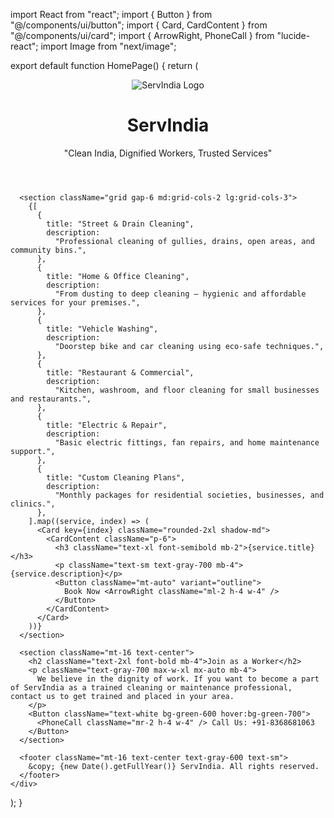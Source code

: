 import React from "react";
import { Button } from "@/components/ui/button";
import { Card, CardContent } from "@/components/ui/card";
import { ArrowRight, PhoneCall } from "lucide-react";
import Image from "next/image";

export default function HomePage() {
  return (
    <div className="min-h-screen bg-white text-gray-900 px-6 py-10">
      <header className="text-center mb-10">
        <div className="flex justify-center mb-4">
          <Image
            src="/logo.png"
            alt="ServIndia Logo"
            width={80}
            height={80}
            className="rounded-full"
          />
        </div>
        <h1 className="text-4xl font-bold">ServIndia</h1>
        <p className="text-lg mt-2 text-gray-600 italic">
          "Clean India, Dignified Workers, Trusted Services"
        </p>
      </header>

      <section className="grid gap-6 md:grid-cols-2 lg:grid-cols-3">
        {[
          {
            title: "Street & Drain Cleaning",
            description:
              "Professional cleaning of gullies, drains, open areas, and community bins.",
          },
          {
            title: "Home & Office Cleaning",
            description:
              "From dusting to deep cleaning – hygienic and affordable services for your premises.",
          },
          {
            title: "Vehicle Washing",
            description:
              "Doorstep bike and car cleaning using eco-safe techniques.",
          },
          {
            title: "Restaurant & Commercial",
            description:
              "Kitchen, washroom, and floor cleaning for small businesses and restaurants.",
          },
          {
            title: "Electric & Repair",
            description:
              "Basic electric fittings, fan repairs, and home maintenance support.",
          },
          {
            title: "Custom Cleaning Plans",
            description:
              "Monthly packages for residential societies, businesses, and clinics.",
          },
        ].map((service, index) => (
          <Card key={index} className="rounded-2xl shadow-md">
            <CardContent className="p-6">
              <h3 className="text-xl font-semibold mb-2">{service.title}</h3>
              <p className="text-sm text-gray-700 mb-4">{service.description}</p>
              <Button className="mt-auto" variant="outline">
                Book Now <ArrowRight className="ml-2 h-4 w-4" />
              </Button>
            </CardContent>
          </Card>
        ))}
      </section>

      <section className="mt-16 text-center">
        <h2 className="text-2xl font-bold mb-4">Join as a Worker</h2>
        <p className="text-gray-700 max-w-xl mx-auto mb-4">
          We believe in the dignity of work. If you want to become a part of ServIndia as a trained cleaning or maintenance professional, contact us to get trained and placed in your area.
        </p>
        <Button className="text-white bg-green-600 hover:bg-green-700">
          <PhoneCall className="mr-2 h-4 w-4" /> Call Us: +91-8368681063
        </Button>
      </section>

      <footer className="mt-16 text-center text-gray-600 text-sm">
        &copy; {new Date().getFullYear()} ServIndia. All rights reserved.
      </footer>
    </div>
  );
}
